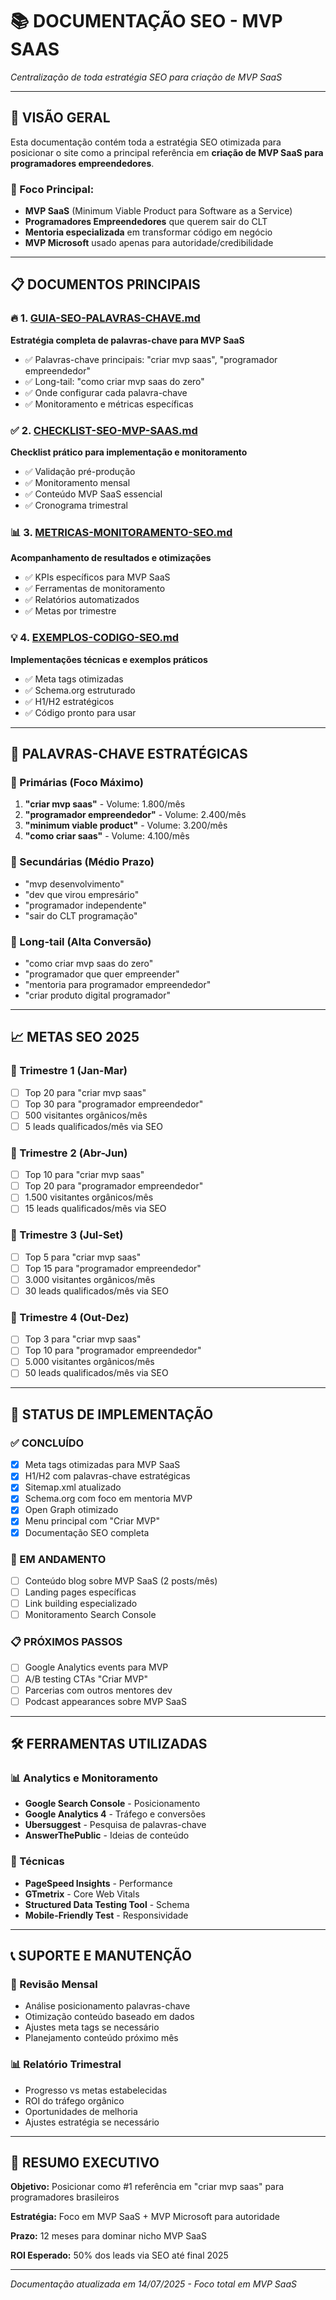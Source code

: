 # 📚 DOCUMENTAÇÃO SEO - MVP SAAS
*Centralização de toda estratégia SEO para criação de MVP SaaS*

---

## 🎯 **VISÃO GERAL**

Esta documentação contém toda a estratégia SEO otimizada para posicionar o site como a principal referência em **criação de MVP SaaS para programadores empreendedores**.

### **🎯 Foco Principal:**
- **MVP SaaS** (Minimum Viable Product para Software as a Service)
- **Programadores Empreendedores** que querem sair do CLT
- **Mentoria especializada** em transformar código em negócio
- **MVP Microsoft** usado apenas para autoridade/credibilidade

---

## 📋 **DOCUMENTOS PRINCIPAIS**

### **🔥 1. [GUIA-SEO-PALAVRAS-CHAVE.md](./GUIA-SEO-PALAVRAS-CHAVE.md)**
**Estratégia completa de palavras-chave para MVP SaaS**
- ✅ Palavras-chave principais: "criar mvp saas", "programador empreendedor"
- ✅ Long-tail: "como criar mvp saas do zero"
- ✅ Onde configurar cada palavra-chave
- ✅ Monitoramento e métricas específicas

### **✅ 2. [CHECKLIST-SEO-MVP-SAAS.md](./CHECKLIST-SEO-MVP-SAAS.md)**
**Checklist prático para implementação e monitoramento**
- ✅ Validação pré-produção
- ✅ Monitoramento mensal
- ✅ Conteúdo MVP SaaS essencial
- ✅ Cronograma trimestral

### **📊 3. [METRICAS-MONITORAMENTO-SEO.md](./METRICAS-MONITORAMENTO-SEO.md)**
**Acompanhamento de resultados e otimizações**
- ✅ KPIs específicos para MVP SaaS
- ✅ Ferramentas de monitoramento
- ✅ Relatórios automatizados
- ✅ Metas por trimestre

### **💡 4. [EXEMPLOS-CODIGO-SEO.md](./EXEMPLOS-CODIGO-SEO.md)**
**Implementações técnicas e exemplos práticos**
- ✅ Meta tags otimizadas
- ✅ Schema.org estruturado
- ✅ H1/H2 estratégicos
- ✅ Código pronto para usar

---

## 🚀 **PALAVRAS-CHAVE ESTRATÉGICAS**

### **🥇 Primárias (Foco Máximo)**
1. **"criar mvp saas"** - Volume: 1.800/mês
2. **"programador empreendedor"** - Volume: 2.400/mês
3. **"minimum viable product"** - Volume: 3.200/mês
4. **"como criar saas"** - Volume: 4.100/mês

### **🥈 Secundárias (Médio Prazo)**
- "mvp desenvolvimento"
- "dev que virou empresário" 
- "programador independente"
- "sair do CLT programação"

### **🥉 Long-tail (Alta Conversão)**
- "como criar mvp saas do zero"
- "programador que quer empreender"
- "mentoria para programador empreendedor"
- "criar produto digital programador"

---

## 📈 **METAS SEO 2025**

### **🎯 Trimestre 1 (Jan-Mar)**
- [ ] Top 20 para "criar mvp saas"
- [ ] Top 30 para "programador empreendedor"
- [ ] 500 visitantes orgânicos/mês
- [ ] 5 leads qualificados/mês via SEO

### **🎯 Trimestre 2 (Abr-Jun)**
- [ ] Top 10 para "criar mvp saas"
- [ ] Top 20 para "programador empreendedor"
- [ ] 1.500 visitantes orgânicos/mês
- [ ] 15 leads qualificados/mês via SEO

### **🎯 Trimestre 3 (Jul-Set)**
- [ ] Top 5 para "criar mvp saas"
- [ ] Top 15 para "programador empreendedor"
- [ ] 3.000 visitantes orgânicos/mês
- [ ] 30 leads qualificados/mês via SEO

### **🎯 Trimestre 4 (Out-Dez)**
- [ ] Top 3 para "criar mvp saas"
- [ ] Top 10 para "programador empreendedor"
- [ ] 5.000 visitantes orgânicos/mês
- [ ] 50 leads qualificados/mês via SEO

---

## 🔧 **STATUS DE IMPLEMENTAÇÃO**

### **✅ CONCLUÍDO**
- [x] Meta tags otimizadas para MVP SaaS
- [x] H1/H2 com palavras-chave estratégicas
- [x] Sitemap.xml atualizado
- [x] Schema.org com foco em mentoria MVP
- [x] Open Graph otimizado
- [x] Menu principal com "Criar MVP"
- [x] Documentação SEO completa

### **🔄 EM ANDAMENTO**
- [ ] Conteúdo blog sobre MVP SaaS (2 posts/mês)
- [ ] Landing pages específicas
- [ ] Link building especializado
- [ ] Monitoramento Search Console

### **📋 PRÓXIMOS PASSOS**
- [ ] Google Analytics events para MVP
- [ ] A/B testing CTAs "Criar MVP"
- [ ] Parcerias com outros mentores dev
- [ ] Podcast appearances sobre MVP SaaS

---

## 🛠️ **FERRAMENTAS UTILIZADAS**

### **📊 Analytics e Monitoramento**
- **Google Search Console** - Posicionamento
- **Google Analytics 4** - Tráfego e conversões
- **Ubersuggest** - Pesquisa de palavras-chave
- **AnswerThePublic** - Ideias de conteúdo

### **🔧 Técnicas**
- **PageSpeed Insights** - Performance
- **GTmetrix** - Core Web Vitals
- **Structured Data Testing Tool** - Schema
- **Mobile-Friendly Test** - Responsividade

---

## 📞 **SUPORTE E MANUTENÇÃO**

### **🔄 Revisão Mensal**
- Análise posicionamento palavras-chave
- Otimização conteúdo baseado em dados
- Ajustes meta tags se necessário
- Planejamento conteúdo próximo mês

### **📊 Relatório Trimestral**
- Progresso vs metas estabelecidas
- ROI do tráfego orgânico
- Oportunidades de melhoria
- Ajustes estratégia se necessário

---

## 🎯 **RESUMO EXECUTIVO**

**Objetivo:** Posicionar como #1 referência em "criar mvp saas" para programadores brasileiros

**Estratégia:** Foco em MVP SaaS + MVP Microsoft para autoridade

**Prazo:** 12 meses para dominar nicho MVP SaaS

**ROI Esperado:** 50% dos leads via SEO até final 2025

---

*Documentação atualizada em 14/07/2025 - Foco total em MVP SaaS*
